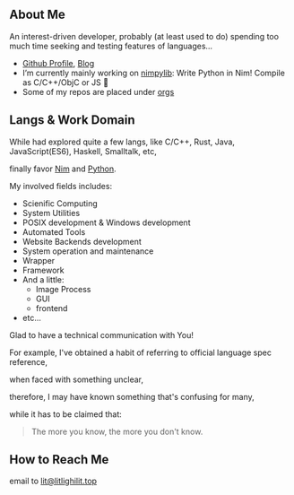 
## About Me
An interest-driven developer,
probably (at least used to do) spending too much time seeking and testing features of languages...

- [Github Profile](https://github.com/litlighilit), [Blog](https://blog.lighilit.top)
- I’m currently mainly working on [nimpylib](https://github.com/nimpylib/pylib): Write Python in Nim! Compile as C/C++/ObjC or JS 🤣
- Some of my repos are placed under [orgs](https://api.github.com/users/litlighilit/orgs)

## Langs & Work Domain
While had explored quite a few langs, like
C/C++, Rust, Java, JavaScript(ES6), Haskell, Smalltalk, etc,

finally favor
[Nim][nim-web] 
and [Python][py-web].

[nim-web]: https://nim-lang.org
[py-web]: https://www.python.org

My involved fields includes:

- Scienific Computing
- System Utilities
- POSIX development & Windows development
- Automated Tools
- Website Backends development
- System operation and maintenance
- Wrapper
- Framework
- And a little:
  - Image Process
  - GUI
  - frontend
- etc...

Glad to have a technical communication with You!

For example, I've obtained a habit of referring to official language spec reference,

when faced with something unclear,

therefore, I may have known something that's confusing for many,

while it has to be claimed that:

> The more you know, the more you don't know.


## How to Reach Me
email to [lit@litlighilit.top](mailto://lit@lighilit.top)
